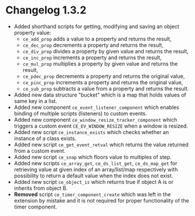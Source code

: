 # Changelog 1.3.2
* Added shorthand scripts for getting, modifying and saving an object property value:
  * `ce_add_prop` adds a value to a property and returns the result,
  * `ce_dec_prop` decrements a property and returns the result,
  * `ce_div_prop` divides a property by given value and returns the result,
  * `ce_inc_prop` increments a property and returns the result,
  * `ce_mul_prop` multiplies a property by given value and returns the result,
  * `ce_pdec_prop` decrements a property and returns the original value,
  * `ce_pinc_prop` increments a property and returns the original value,
  * `ce_sub_prop` subtracts a value from a property and returns the result.
* Added new data structure "bucket" which is a map that holds values of same key in a list.
* Added new component `ce_event_listener_component` which enables binding of multiple scripts (listeners) to custom events.
* Added new component `ce_window_resize_tracker_component` which triggers a custom event `CE_EV_WINDOW_RESIZE` when a window is resized.
* Added new script `ce_instance_exists` which checks whether an instance of a class exists.
* Added new script `ce_get_event_retval` which returns the value returned from a custom event.
* Added new script `ce_snap` which floors value to multiples of step.
* Added new scripts `ce_array_get`, `ce_ds_list_get`, `ce_ds_map_get` for retrieving value at given index of an array/list/map respectively with possibility to return a default value when the index does not exist.
* Added new script `ce_object_is` which returns true if object A is or inherits from object B.
* **Removed** script `ce_timer_component_create` which was left in the extension by mistake and it is not required for proper functionality of the timer component.